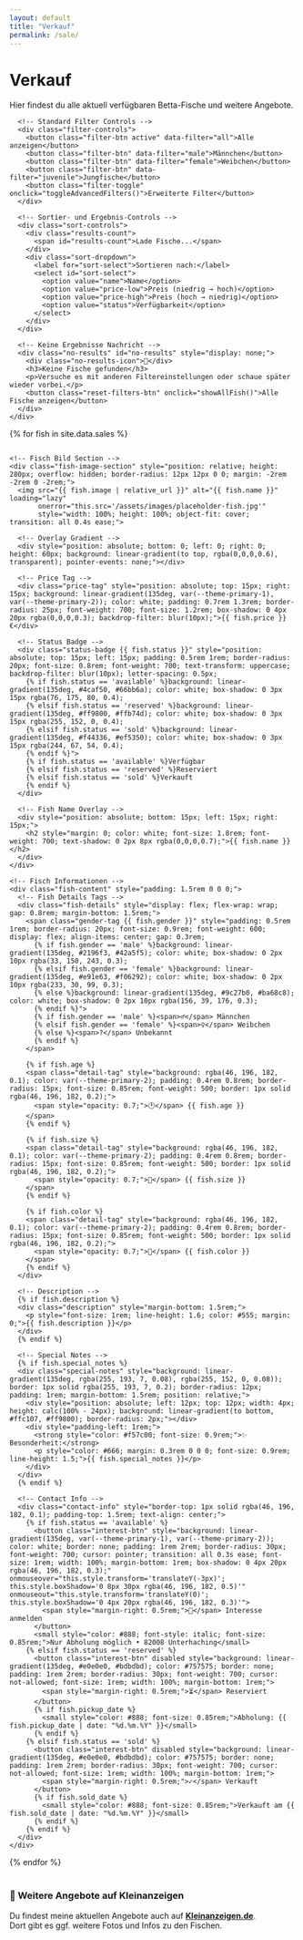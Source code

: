 ```yaml
---
layout: default
title: "Verkauf"
permalink: /sale/
---
```


<div class="blog-header-card content-card">
  <h1>Verkauf</h1>
  <p>Hier findest du alle aktuell verfügbaren Betta-Fische und weitere Angebote.</p>
</div>

<div class="blog-container">
  <!-- Filter Card -->
  <div class="content-card">
    <div class="sales-gallery">
      <!-- Erweiterte Filter -->
      <div class="advanced-filters" id="advanced-filters" style="display: none;">
        <div class="filter-row">
          <label for="search-fish">Suche:</label>
          <input type="search" id="search-fish" placeholder="Name, Farbe oder Beschreibung...">
        </div>
        <div class="filter-row">
          <label for="status-filter">Status:</label>
          <select id="status-filter" data-status-filter>
            <option value="all">Alle Status</option>
            <option value="available">Verfügbar</option>
            <option value="reserved">Reserviert</option>
            <option value="sold">Verkauft</option>
          </select>
        </div>
        <div class="filter-row">
          <label for="price-range">Max. Preis:</label>
          <input type="range" id="price-range" min="0" max="200" value="200" step="10">
          <span id="price-display">200€</span>
        </div>
        <button class="filter-toggle" onclick="resetAllFilters()">Alle Filter zurücksetzen</button>
      </div>

      <!-- Standard Filter Controls -->
      <div class="filter-controls">
        <button class="filter-btn active" data-filter="all">Alle anzeigen</button>
        <button class="filter-btn" data-filter="male">Männchen</button>
        <button class="filter-btn" data-filter="female">Weibchen</button>
        <button class="filter-btn" data-filter="juvenile">Jungfische</button>
        <button class="filter-toggle" onclick="toggleAdvancedFilters()">Erweiterte Filter</button>
      </div>

      <!-- Sortier- und Ergebnis-Controls -->
      <div class="sort-controls">
        <div class="results-count">
          <span id="results-count">Lade Fische...</span>
        </div>
        <div class="sort-dropdown">
          <label for="sort-select">Sortieren nach:</label>
          <select id="sort-select">
            <option value="name">Name</option>
            <option value="price-low">Preis (niedrig → hoch)</option>
            <option value="price-high">Preis (hoch → niedrig)</option>
            <option value="status">Verfügbarkeit</option>
          </select>
        </div>
      </div>

      <!-- Keine Ergebnisse Nachricht -->
      <div class="no-results" id="no-results" style="display: none;">
        <div class="no-results-icon">🐠</div>
        <h3>Keine Fische gefunden</h3>
        <p>Versuche es mit anderen Filtereinstellungen oder schaue später wieder vorbei.</p>
        <button class="reset-filters-btn" onclick="showAllFish()">Alle Fische anzeigen</button>
      </div>
    </div>
  </div>

  <!-- Einzelne Fisch-Cards -->
  {% for fish in site.data.sales %}
  <div class="content-card fish-card {{ fish.status }}"
       data-category="{{ fish.gender }}"
       data-price="{{ fish.price | default: 0 }}"
       data-status="{{ fish.status | default: 'sold' }}"
       style="overflow: hidden; position: relative; transition: all 0.4s ease;">
    
    <!-- Fisch Bild Section -->
    <div class="fish-image-section" style="position: relative; height: 280px; overflow: hidden; border-radius: 12px 12px 0 0; margin: -2rem -2rem 0 -2rem;">
      <img src="{{ fish.image | relative_url }}" alt="{{ fish.name }}" loading="lazy"
           onerror="this.src='/assets/images/placeholder-fish.jpg'"
           style="width: 100%; height: 100%; object-fit: cover; transition: all 0.4s ease;">
      
      <!-- Overlay Gradient -->
      <div style="position: absolute; bottom: 0; left: 0; right: 0; height: 60px; background: linear-gradient(to top, rgba(0,0,0,0.6), transparent); pointer-events: none;"></div>
      
      <!-- Price Tag -->
      <div class="price-tag" style="position: absolute; top: 15px; right: 15px; background: linear-gradient(135deg, var(--theme-primary-1), var(--theme-primary-2)); color: white; padding: 0.7rem 1.3rem; border-radius: 25px; font-weight: 700; font-size: 1.2rem; box-shadow: 0 4px 20px rgba(0,0,0,0.3); backdrop-filter: blur(10px);">{{ fish.price }}€</div>
      
      <!-- Status Badge -->
      <div class="status-badge {{ fish.status }}" style="position: absolute; top: 15px; left: 15px; padding: 0.5rem 1rem; border-radius: 20px; font-size: 0.8rem; font-weight: 700; text-transform: uppercase; backdrop-filter: blur(10px); letter-spacing: 0.5px;
        {% if fish.status == 'available' %}background: linear-gradient(135deg, #4caf50, #66bb6a); color: white; box-shadow: 0 3px 15px rgba(76, 175, 80, 0.4);
        {% elsif fish.status == 'reserved' %}background: linear-gradient(135deg, #ff9800, #ffb74d); color: white; box-shadow: 0 3px 15px rgba(255, 152, 0, 0.4);
        {% elsif fish.status == 'sold' %}background: linear-gradient(135deg, #f44336, #ef5350); color: white; box-shadow: 0 3px 15px rgba(244, 67, 54, 0.4);
        {% endif %}">
        {% if fish.status == 'available' %}Verfügbar
        {% elsif fish.status == 'reserved' %}Reserviert
        {% elsif fish.status == 'sold' %}Verkauft
        {% endif %}
      </div>
      
      <!-- Fish Name Overlay -->
      <div style="position: absolute; bottom: 15px; left: 15px; right: 15px;">
        <h2 style="margin: 0; color: white; font-size: 1.8rem; font-weight: 700; text-shadow: 0 2px 8px rgba(0,0,0,0.7);">{{ fish.name }}</h2>
      </div>
    </div>
    
    <!-- Fisch Informationen -->
    <div class="fish-content" style="padding: 1.5rem 0 0 0;">
      <!-- Fish Details Tags -->
      <div class="fish-details" style="display: flex; flex-wrap: wrap; gap: 0.8rem; margin-bottom: 1.5rem;">
        <span class="gender-tag {{ fish.gender }}" style="padding: 0.5rem 1rem; border-radius: 20px; font-size: 0.9rem; font-weight: 600; display: flex; align-items: center; gap: 0.3rem;
          {% if fish.gender == 'male' %}background: linear-gradient(135deg, #2196f3, #42a5f5); color: white; box-shadow: 0 2px 10px rgba(33, 150, 243, 0.3);
          {% elsif fish.gender == 'female' %}background: linear-gradient(135deg, #e91e63, #f06292); color: white; box-shadow: 0 2px 10px rgba(233, 30, 99, 0.3);
          {% else %}background: linear-gradient(135deg, #9c27b0, #ba68c8); color: white; box-shadow: 0 2px 10px rgba(156, 39, 176, 0.3);
          {% endif %}">
          {% if fish.gender == 'male' %}<span>♂</span> Männchen
          {% elsif fish.gender == 'female' %}<span>♀</span> Weibchen
          {% else %}<span>?</span> Unbekannt
          {% endif %}
        </span>
        
        {% if fish.age %}
        <span class="detail-tag" style="background: rgba(46, 196, 182, 0.1); color: var(--theme-primary-2); padding: 0.4rem 0.8rem; border-radius: 15px; font-size: 0.85rem; font-weight: 500; border: 1px solid rgba(46, 196, 182, 0.2);">
          <span style="opacity: 0.7;">🕐</span> {{ fish.age }}
        </span>
        {% endif %}
        
        {% if fish.size %}
        <span class="detail-tag" style="background: rgba(46, 196, 182, 0.1); color: var(--theme-primary-2); padding: 0.4rem 0.8rem; border-radius: 15px; font-size: 0.85rem; font-weight: 500; border: 1px solid rgba(46, 196, 182, 0.2);">
          <span style="opacity: 0.7;">📏</span> {{ fish.size }}
        </span>
        {% endif %}
        
        {% if fish.color %}
        <span class="detail-tag" style="background: rgba(46, 196, 182, 0.1); color: var(--theme-primary-2); padding: 0.4rem 0.8rem; border-radius: 15px; font-size: 0.85rem; font-weight: 500; border: 1px solid rgba(46, 196, 182, 0.2);">
          <span style="opacity: 0.7;">🎨</span> {{ fish.color }}
        </span>
        {% endif %}
      </div>
      
      <!-- Description -->
      {% if fish.description %}
      <div class="description" style="margin-bottom: 1.5rem;">
        <p style="font-size: 1rem; line-height: 1.6; color: #555; margin: 0;">{{ fish.description }}</p>
      </div>
      {% endif %}
      
      <!-- Special Notes -->
      {% if fish.special_notes %}
      <div class="special-notes" style="background: linear-gradient(135deg, rgba(255, 193, 7, 0.08), rgba(255, 152, 0, 0.08)); border: 1px solid rgba(255, 193, 7, 0.2); border-radius: 12px; padding: 1rem; margin-bottom: 1.5rem; position: relative;">
        <div style="position: absolute; left: 12px; top: 12px; width: 4px; height: calc(100% - 24px); background: linear-gradient(to bottom, #ffc107, #ff9800); border-radius: 2px;"></div>
        <div style="padding-left: 1rem;">
          <strong style="color: #f57c00; font-size: 0.9rem;">✨ Besonderheit:</strong>
          <p style="color: #666; margin: 0.3rem 0 0 0; font-size: 0.9rem; line-height: 1.5;">{{ fish.special_notes }}</p>
        </div>
      </div>
      {% endif %}
      
      <!-- Contact Info -->
      <div class="contact-info" style="border-top: 1px solid rgba(46, 196, 182, 0.1); padding-top: 1.5rem; text-align: center;">
        {% if fish.status == 'available' %}
          <button class="interest-btn" style="background: linear-gradient(135deg, var(--theme-primary-1), var(--theme-primary-2)); color: white; border: none; padding: 1rem 2rem; border-radius: 30px; font-weight: 700; cursor: pointer; transition: all 0.3s ease; font-size: 1rem; width: 100%; margin-bottom: 1rem; box-shadow: 0 4px 20px rgba(46, 196, 182, 0.3);" onmouseover="this.style.transform='translateY(-3px)'; this.style.boxShadow='0 8px 30px rgba(46, 196, 182, 0.5)'" onmouseout="this.style.transform='translateY(0)'; this.style.boxShadow='0 4px 20px rgba(46, 196, 182, 0.3)'">
            <span style="margin-right: 0.5rem;">💌</span> Interesse anmelden
          </button>
          <small style="color: #888; font-style: italic; font-size: 0.85rem;">Nur Abholung möglich • 82008 Unterhaching</small>
        {% elsif fish.status == 'reserved' %}
          <button class="interest-btn" disabled style="background: linear-gradient(135deg, #e0e0e0, #bdbdbd); color: #757575; border: none; padding: 1rem 2rem; border-radius: 30px; font-weight: 700; cursor: not-allowed; font-size: 1rem; width: 100%; margin-bottom: 1rem;">
            <span style="margin-right: 0.5rem;">⏳</span> Reserviert
          </button>
          {% if fish.pickup_date %}
            <small style="color: #888; font-size: 0.85rem;">Abholung: {{ fish.pickup_date | date: "%d.%m.%Y" }}</small>
          {% endif %}
        {% elsif fish.status == 'sold' %}
          <button class="interest-btn" disabled style="background: linear-gradient(135deg, #e0e0e0, #bdbdbd); color: #757575; border: none; padding: 1rem 2rem; border-radius: 30px; font-weight: 700; cursor: not-allowed; font-size: 1rem; width: 100%; margin-bottom: 1rem;">
            <span style="margin-right: 0.5rem;">✓</span> Verkauft
          </button>
          {% if fish.sold_date %}
            <small style="color: #888; font-size: 0.85rem;">Verkauft am {{ fish.sold_date | date: "%d.%m.%Y" }}</small>
          {% endif %}
        {% endif %}
      </div>
    </div>
  </div>
  {% endfor %}

  <!-- Entfernte Spezial-Angebote und Schwimmpflanzen-Kachel, da alles jetzt einheitlich über sales.yml läuft. -->

</div>

<!-- Info-Kachel: Weitere Angebote auf Kleinanzeigen -->
<div class="content-card" style="margin-top: 2.5rem;">
  <h3 style="margin-top: 0;">🔗 Weitere Angebote auf Kleinanzeigen</h3>
  <p>Du findest meine aktuellen Angebote auch auf <a href="https://www.kleinanzeigen.de/s-bestandsliste.html?userId=36951586" target="_blank" rel="noopener" style="font-weight:bold;color:var(--theme-primary-2);text-decoration:underline;">Kleinanzeigen.de</a>.<br>
  Dort gibt es ggf. weitere Fotos und Infos zu den Fischen.</p>
</div>

<!-- JavaScript für Filter-Funktionalität -->
<script src="{{ '/assets/js/sales-filter.js' | relative_url }}"></script>
<script>
// Zusätzliche JavaScript-Funktionen direkt im HTML
function toggleAdvancedFilters() {
  const advancedFilters = document.getElementById('advanced-filters');
  const isVisible = advancedFilters.style.display !== 'none';
  advancedFilters.style.display = isVisible ? 'none' : 'block';

  const toggleBtn = event.target;
  toggleBtn.textContent = isVisible ? '🔧 Erweiterte Filter' : '🔧 Filter ausblenden';
}

function resetAllFilters() {
  // Filter-Buttons zurücksetzen
  document.querySelectorAll('.filter-btn').forEach(btn => btn.classList.remove('active'));
  document.querySelector('[data-filter="all"]').classList.add('active');

  // Eingabefelder zurücksetzen
  document.getElementById('search-fish').value = '';
  document.getElementById('status-filter').value = 'all';
  document.getElementById('price-range').value = '200';
  document.getElementById('price-display').textContent = '200€';
  document.getElementById('sort-select').value = 'name';

  // Alle Fische anzeigen
  showAllFish();
  updateResultsCount();
}

function updateResultsCount() {
  const visibleCards = document.querySelectorAll('.fish-card:not([style*="display: none"])').length;
  const totalCards = document.querySelectorAll('.fish-card').length;
  const resultsCount = document.getElementById('results-count');
  const noResults = document.getElementById('no-results');

  if (visibleCards === 0) {
    resultsCount.textContent = 'Keine Ergebnisse';
    noResults.style.display = 'block';
  } else {
    resultsCount.textContent = `${visibleCards} von ${totalCards} Fischen`;
    noResults.style.display = 'none';
  }
}

// Event Listeners für erweiterte Funktionen
document.addEventListener('DOMContentLoaded', function() {
  // Preis-Range Display Update
  const priceRange = document.getElementById('price-range');
  const priceDisplay = document.getElementById('price-display');

  if (priceRange && priceDisplay) {
    priceRange.addEventListener('input', function() {
      priceDisplay.textContent = this.value + '€';
    });
  }

  // Sortierung
  const sortSelect = document.getElementById('sort-select');
  if (sortSelect) {
    sortSelect.addEventListener('change', function() {
      // Sortier-Logik hier implementieren
      console.log('Sortierung geändert zu:', this.value);
    });
  }

  // Initiale Anzeige aller Fische
  updateResultsCount();
});
</script>
